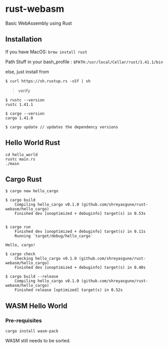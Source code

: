 # rust-webasm
Basic WebAssembly using Rust

## Installation 

If you have MacOS: `brew install rust `

Path Stuff in your bash_profile : `$PATH:/usr/local/Cellar/rust/1.41.1/bin`

else, just install from 

`$ curl https://sh.rustup.rs -sSf | sh`

>verify
```
$ rustc --version
rustc 1.41.1

$ cargo --version
cargo 1.41.0

$ cargo update // updates the dependency versions
```


## Hello World Rust
```
cd hello_world
rustc main.rs
./main
```

## Cargo Rust
```
$ cargo new hello_cargo

$ cargo build
    Compiling hello_cargo v0.1.0 (github.com/shreyasgune/rust-webasm/hello_cargo)
    Finished dev [unoptimized + debuginfo] target(s) in 0.53s


$ cargo run
    Finished dev [unoptimized + debuginfo] target(s) in 0.11s
    Running `target/debug/hello_cargo`

Hello, cargo!

$ cargo check
    Checking hello_cargo v0.1.0 (github.com/shreyasgune/rust-webasm/hello_cargo)
    Finished dev [unoptimized + debuginfo] target(s) in 0.40s

$ cargo build --release
    Compiling hello_cargo v0.1.0 (github.com/shreyasgune/rust-webasm/hello_cargo)
    Finished release [optimized] target(s) in 0.52s
```

## WASM Hello World

### Pre-requisites 
```
cargo install wasm-pack

```

WASM still needs to be sorted.